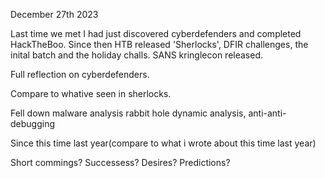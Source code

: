 December 27th 2023

Last time we met I had just discovered cyberdefenders and completed HackTheBoo. Since then HTB released 'Sherlocks', DFIR challenges, the inital batch and the 
holiday challs. SANS kringlecon released.

Full reflection on cyberdefenders. 

Compare to whative seen in sherlocks.

Fell down malware analysis rabbit hole dynamic analysis, anti-anti-debugging

Since this time last year(compare to what i wrote about this time last year)

Short commings? Successess? Desires? Predictions?
